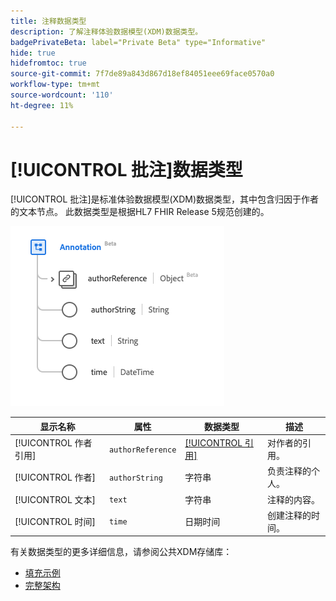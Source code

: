 ```yaml
---
title: 注释数据类型
description: 了解注释体验数据模型(XDM)数据类型。
badgePrivateBeta: label="Private Beta" type="Informative"
hide: true
hidefromtoc: true
source-git-commit: 7f7de89a843d867d18ef84051eee69face0570a0
workflow-type: tm+mt
source-wordcount: '110'
ht-degree: 11%

---
```


# [!UICONTROL 批注]数据类型

[!UICONTROL 批注]是标准体验数据模型(XDM)数据类型，其中包含归因于作者的文本节点。 此数据类型是根据HL7 FHIR Release 5规范创建的。

![注释数据类型结构](../../images/data-types/healthcare/annotation.png)

| 显示名称 | 属性 | 数据类型 | 描述 |
| --- | --- | --- | --- |
| [!UICONTROL 作者引用] | `authorReference` | [[!UICONTROL 引用]](../healthcare/reference.md) | 对作者的引用。 |
| [!UICONTROL 作者] | `authorString` | 字符串 | 负责注释的个人。 |
| [!UICONTROL 文本] | `text` | 字符串 | 注释的内容。 |
| [!UICONTROL 时间] | `time` | 日期时间 | 创建注释的时间。 |

有关数据类型的更多详细信息，请参阅公共XDM存储库：

* [填充示例](https://github.com/adobe/xdm/blob/master/extensions/industry/healthcare/fhir/datatypes/annotation.example.1.json)
* [完整架构](https://github.com/adobe/xdm/blob/master/extensions/industry/healthcare/fhir/datatypes/annotation.schema.json)
